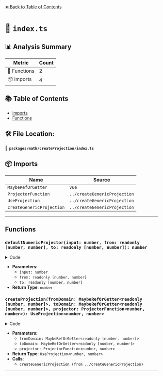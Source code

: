 [⬅️ Back to Table of Contents](../../../index.md)

# 📄 `index.ts`

## 📊 Analysis Summary

| Metric | Count |
|--------|-------|
| 🔧 Functions | 2 |
| 📦 Imports | 4 |

## 📚 Table of Contents

- [Imports](#imports)
- [Functions](#functions)

## 🛠️ File Location:
📂 **`packages/math/createProjection/index.ts`**

## 📦 Imports

| Name | Source |
|------|--------|
| `MaybeRefOrGetter` | `vue` |
| `ProjectorFunction` | `../createGenericProjection` |
| `UseProjection` | `../createGenericProjection` |
| `createGenericProjection` | `../createGenericProjection` |


---

## Functions

### `defaultNumericProjector(input: number, from: readonly [number, number], to: readonly [number, number]): number`

<details><summary>Code</summary>

```ts
function defaultNumericProjector(input: number, from: readonly [number, number], to: readonly [number, number]) {
  return (input - from[0]) / (from[1] - from[0]) * (to[1] - to[0]) + to[0]
}
```
</details>

- **Parameters**:
  - `input: number`
  - `from: readonly [number, number]`
  - `to: readonly [number, number]`
- **Return Type**: `number`
### `createProjection(fromDomain: MaybeRefOrGetter<readonly [number, number]>, toDomain: MaybeRefOrGetter<readonly [number, number]>, projector: ProjectorFunction<number, number>): UseProjection<number, number>`

<details><summary>Code</summary>

```ts
export function createProjection(
  fromDomain: MaybeRefOrGetter<readonly [number, number]>,
  toDomain: MaybeRefOrGetter<readonly [number, number]>,
  projector: ProjectorFunction<number, number> = defaultNumericProjector,
): UseProjection<number, number> {
  return createGenericProjection(fromDomain, toDomain, projector)
}
```
</details>

- **Parameters**:
  - `fromDomain: MaybeRefOrGetter<readonly [number, number]>`
  - `toDomain: MaybeRefOrGetter<readonly [number, number]>`
  - `projector: ProjectorFunction<number, number>`
- **Return Type**: `UseProjection<number, number>`
- **Calls**:
  - `createGenericProjection (from ../createGenericProjection)`

---